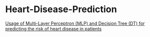 # Heart-Disease-Prediction
[Usage of  Multi-Layer Perceptron (MLP) and Decision Tree (DT) for predicting the risk of heart disease in patients](/Lab_report.pdf)
